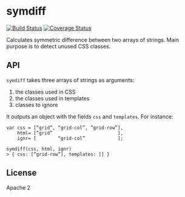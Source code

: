 # symdiff

[![Build Status](http://img.shields.io/travis/symdiff/symdiff.svg)](https://travis-ci.org/symdiff/symdiff) [![Coverage Status](https://coveralls.io/repos/symdiff/symdiff/badge.svg?branch=master)](https://coveralls.io/r/symdiff/symdiff?branch=master)

Calculates symmetric difference between two arrays of strings. Main purpose is to detect unused CSS classes.

## API

`symdiff` takes three arrays of strings as arguments:

1. the classes used in CSS
2. the classes used in templates
3. classes to ignore

It outputs an object with the fields `css` and `templates`. For instance:

    var css = [“grid”, “grid-col”, “grid-row”],
        html= [“grid”                        ],
        ignr= [        “grid-col”            ];

    symdiff(css, html, ignr)
    > { css: [“grid-row”], templates: [] }


## License

Apache 2
